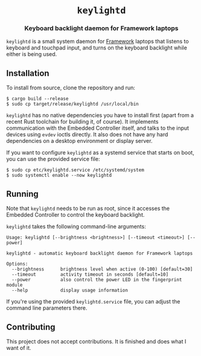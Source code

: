 <div align="center">

# `keylightd`

### Keyboard backlight daemon for Framework laptops

</div>

`keylightd` is a small system daemon for [Framework] laptops that listens to keyboard and touchpad input, and turns on the keyboard backlight while either is being used.

[Framework]: https://frame.work/

## Installation

To install from source, clone the repository and run:

```shell
$ cargo build --release
$ sudo cp target/release/keylightd /usr/local/bin
```

`keylightd` has no native dependencies you have to install first (apart from a recent Rust toolchain for building it, of course).
It implements communication with the Embedded Controller itself, and talks to the input devices using `evdev` ioctls directly.
It also does not have any hard dependencies on a desktop environment or display server.

If you want to configure `keylightd` as a systemd service that starts on boot, you can use the provided service file:

```shell
$ sudo cp etc/keylightd.service /etc/systemd/system
$ sudo systemctl enable --now keylightd
```

## Running

Note that `keylightd` needs to be run as root, since it accesses the Embedded Controller to control the keyboard backlight.

`keylightd` takes the following command-line arguments:

```
Usage: keylightd [--brightness <brightness>] [--timeout <timeout>] [--power]

keylightd - automatic keyboard backlight daemon for Framework laptops

Options:
  --brightness      brightness level when active (0-100) [default=30]
  --timeout         activity timeout in seconds [default=10]
  --power           also control the power LED in the fingerprint module
  --help            display usage information
```

If you're using the provided `keylightd.service` file, you can adjust the command line parameters there.

## Contributing

This project does not accept contributions. It is finished and does what I want of it.
